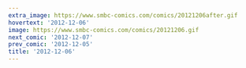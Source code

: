 ```yaml
---
extra_image: https://www.smbc-comics.com/comics/20121206after.gif
hovertext: '2012-12-06'
image: https://www.smbc-comics.com/comics/20121206.gif
next_comic: '2012-12-07'
prev_comic: '2012-12-05'
title: '2012-12-06'
---
```


